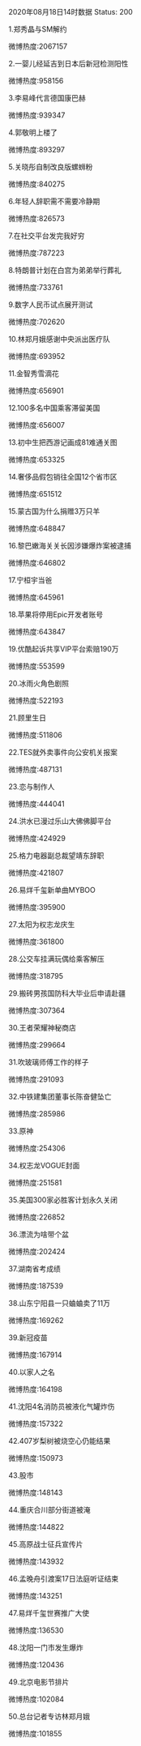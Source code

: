 2020年08月18日14时数据
Status: 200

1.郑秀晶与SM解约

微博热度:2067157

2.一婴儿经延吉到日本后新冠检测阳性

微博热度:958156

3.李易峰代言德国康巴赫

微博热度:939347

4.郭敬明上楼了

微博热度:893297

5.关晓彤自制改良版螺蛳粉

微博热度:840275

6.年轻人辞职需不需要冷静期

微博热度:826573

7.在社交平台发完我好穷

微博热度:787223

8.特朗普计划在白宫为弟弟举行葬礼

微博热度:733761

9.数字人民币试点展开测试

微博热度:702620

10.林郑月娥感谢中央派出医疗队

微博热度:693952

11.金智秀雪滴花

微博热度:656901

12.100多名中国乘客滞留美国

微博热度:656007

13.初中生把西游记画成81难通关图

微博热度:653325

14.奢侈品假包销往全国12个省市区

微博热度:651512

15.蒙古国为什么捐赠3万只羊

微博热度:648847

16.黎巴嫩海关关长因涉嫌爆炸案被逮捕

微博热度:646802

17.宁桓宇当爸

微博热度:645961

18.苹果将停用Epic开发者账号

微博热度:643847

19.优酷起诉共享VIP平台索赔190万

微博热度:553599

20.冰雨火角色剧照

微博热度:522193

21.顾里生日

微博热度:511806

22.TES就外卖事件向公安机关报案

微博热度:487131

23.恋与制作人

微博热度:444041

24.洪水已漫过乐山大佛佛脚平台

微博热度:424929

25.格力电器副总裁望靖东辞职

微博热度:421807

26.易烊千玺新单曲MYBOO

微博热度:395900

27.太阳为权志龙庆生

微博热度:361800

28.公交车挂满玩偶给乘客解压

微博热度:318795

29.搬砖男孩国防科大毕业后申请赴疆

微博热度:307364

30.王者荣耀神秘商店

微博热度:299664

31.吹玻璃师傅工作的样子

微博热度:291093

32.中铁建集团董事长陈奋健坠亡

微博热度:285986

33.原神

微博热度:254306

34.权志龙VOGUE封面

微博热度:251581

35.美国300家必胜客计划永久关闭

微博热度:226852

36.漂流为啥带个盆

微博热度:202424

37.湖南省考成绩

微博热度:187539

38.山东宁阳县一只蛐蛐卖了11万

微博热度:169262

39.新冠疫苗

微博热度:167914

40.以家人之名

微博热度:164198

41.沈阳4名消防员被液化气罐炸伤

微博热度:157322

42.407岁梨树被烧空心仍能结果

微博热度:150973

43.股市

微博热度:148143

44.重庆合川部分街道被淹

微博热度:144822

45.高原战士征兵宣传片

微博热度:143932

46.孟晚舟引渡案17日法庭听证结束

微博热度:143251

47.易烊千玺世赛推广大使

微博热度:136530

48.沈阳一门市发生爆炸

微博热度:120436

49.北京电影节排片

微博热度:102084

50.总台记者专访林郑月娥

微博热度:101855

